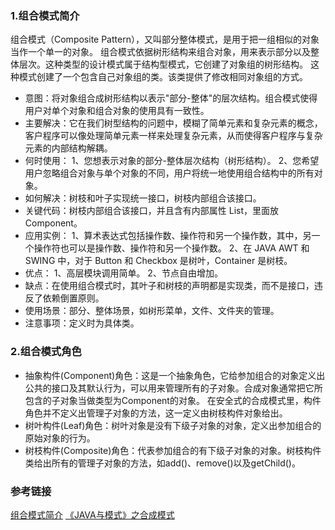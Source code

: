 ### 1.组合模式简介
组合模式（Composite Pattern），又叫部分整体模式，是用于把一组相似的对象当作一个单一的对象。
组合模式依据树形结构来组合对象，用来表示部分以及整体层次。这种类型的设计模式属于结构型模式，它创建了对象组的树形结构。
这种模式创建了一个包含自己对象组的类。该类提供了修改相同对象组的方式。


* 意图：将对象组合成树形结构以表示"部分-整体"的层次结构。组合模式使得用户对单个对象和组合对象的使用具有一致性。
* 主要解决：它在我们树型结构的问题中，模糊了简单元素和复杂元素的概念，客户程序可以像处理简单元素一样来处理复杂元素，从而使得客户程序与复杂元素的内部结构解耦。
* 何时使用： 1、您想表示对象的部分-整体层次结构（树形结构）。 2、您希望用户忽略组合对象与单个对象的不同，用户将统一地使用组合结构中的所有对象。
* 如何解决：树枝和叶子实现统一接口，树枝内部组合该接口。
* 关键代码：树枝内部组合该接口，并且含有内部属性 List，里面放 Component。
* 应用实例： 1、算术表达式包括操作数、操作符和另一个操作数，其中，另一个操作符也可以是操作数、操作符和另一个操作数。 2、在 JAVA AWT 和 SWING 中，对于 Button 和 Checkbox 是树叶，Container 是树枝。
* 优点： 1、高层模块调用简单。 2、节点自由增加。
* 缺点：在使用组合模式时，其叶子和树枝的声明都是实现类，而不是接口，违反了依赖倒置原则。
* 使用场景：部分、整体场景，如树形菜单，文件、文件夹的管理。
* 注意事项：定义时为具体类。

### 2.组合模式角色
* 抽象构件(Component)角色：这是一个抽象角色，它给参加组合的对象定义出公共的接口及其默认行为，可以用来管理所有的子对象。合成对象通常把它所包含的子对象当做类型为Component的对象。
在安全式的合成模式里，构件角色并不定义出管理子对象的方法，这一定义由树枝构件对象给出。
* 树叶构件(Leaf)角色：树叶对象是没有下级子对象的对象，定义出参加组合的原始对象的行为。
* 树枝构件(Composite)角色：代表参加组合的有下级子对象的对象。树枝构件类给出所有的管理子对象的方法，如add()、remove()以及getChild()。

### 参考链接
[组合模式简介](https://www.runoob.com/design-pattern/composite-pattern.html)
[《JAVA与模式》之合成模式](https://www.runoob.com/design-pattern/composite-pattern.html)
